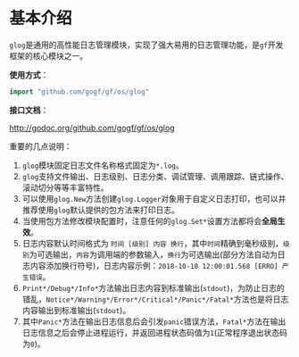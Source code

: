 # 基本介绍
`glog`是通用的高性能日志管理模块，实现了强大易用的日志管理功能，是`gf`开发框架的核心模块之一。

**使用方式**：
```go
import "github.com/gogf/gf/os/glog"
```

**接口文档**：

http://godoc.org/github.com/gogf/gf/os/glog

重要的几点说明：
1. `glog`模块固定日志文件名称格式固定为`*.log`。
1. `glog`支持文件输出、日志级别、日志分类、调试管理、调用跟踪、链式操作、滚动切分等等丰富特性。
1. 可以使用`glog.New`方法创建`glog.Logger`对象用于自定义日志打印，也可以并推荐使用`glog`默认提供的包方法来打印日志。
1. 当使用包方法修改模块配置时，注意任何的`glog.Set*`设置方法都将会**全局生效**。
1. 日志内容默认时间格式为 `时间 [级别] 内容 换行`，其中`时间`精确到毫秒级别，`级别`为可选输出，`内容`为调用端的参数输入，`换行`为可选输出(部分方法自动为日志内容添加换行符号)，日志内容示例：`2018-10-10 12:00:01.568 [ERRO] 产生错误`。
2. `Print*/Debug*/Info*`方法输出日志内容到标准输出(`stdout`)，为防止日志的错乱，`Notice*/Warning*/Error*/Critical*/Panic*/Fatal*`方法也是将日志内容输出到标准输出(`stdout`)。
3. 其中`Panic*`方法在输出日志信息后会引发`panic`错误方法，`Fatal*`方法在输出日志信息之后会停止进程运行，并返回进程状态码值为`1`(正常程序退出状态码为`0`)。

















